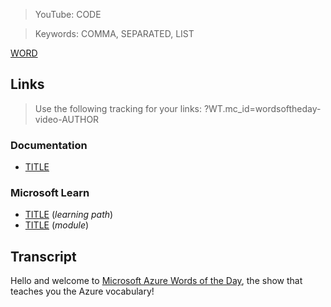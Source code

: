 > YouTube: CODE

> Keywords: COMMA, SEPARATED, LIST

[WORD](/topic/WORD)

<!--YOUTUBEEMBED -->

## Links

> Use the following tracking for your links: ?WT.mc_id=wordsoftheday-video-AUTHOR

### Documentation

- [TITLE](LINK)

### Microsoft Learn

- [TITLE](LINK) (*learning path*)
- [TITLE](LINK) (*module*)

## Transcript

Hello and welcome to [Microsoft Azure Words of the Day](/), the show that teaches you the Azure vocabulary!